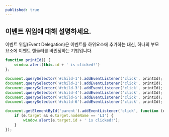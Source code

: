 ```yaml
---
published: true
---
```

## 이벤트 위임에 대해 설명하세요.

이벤트 위임(Event Delegation)은 이벤트를 하위요소에 추가하는 대신, 하나의 부모 요소에 이벤트 핸들러를 바인딩하는 기법입니다.

```JavaScript
function printId() {
    window.alert(this.id + ' is clicked!')
};

document.querySelector('#child-1').addEventListener('click', printId);
document.querySelector('#child-2').addEventListener('click', printId);
document.querySelector('#child-3').addEventListener('click', printId);
document.querySelector('#child-4').addEventListener('click', printId);
document.querySelector('#child-5').addEventListener('click', printId);
document.querySelector('#child-6').addEventListener('click', printId);
```

```JavaScript
document.getElementById('parent').addEventListener('click', function (e) {
	if (e.target && e.target.nodeName == 'LI') {
		window.alert(e.target.id + ' is clicked!');
	}
});
```
